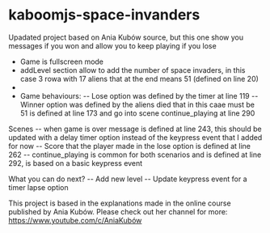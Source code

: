 # kaboomjs-space-invanders
Upadated project based on Ania Kubów source, but this one show you messages if you won and allow you to keep playing if you lose

- Game is fullscreen mode
- addLevel section allow to add the number of space invaders, in this case 3 rowa with 17 aliens that at the end means 51 (defined on line 20)
- 
- Game behaviours: 
-- Lose option was defined by the timer at line 119
-- Winner option was defined by the aliens died that in this caae must be 51  is defined at line 173 and go into scene continue_playing at line 290

Scenes 
-- when game is over message is defined at line 243, this should be updated with a delay timer option instead of the keypress event that I added for now
-- Score that the player made in the lose option is defined at line 262
-- continue_playing is common for both scenarios and is defined at line 292, is based on a basic keypress event

What you can do next?
-- Add new level
-- Update keypress event for a timer lapse option

This project is based in the explanations made in the online course published by Ania Kubów. Please check out her channel for more: https://www.youtube.com/c/AniaKubów
